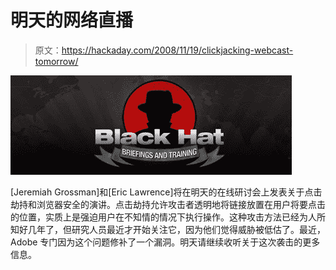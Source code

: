 # 明天的网络直播

> 原文：<https://hackaday.com/2008/11/19/clickjacking-webcast-tomorrow/>

![](img/4ecdacc26d8cc8327b41e65f81bd1128.png)

[Jeremiah Grossman]和[Eric Lawrence]将在明天的在线研讨会上发表关于点击劫持和浏览器安全的演讲。点击劫持允许攻击者透明地将链接放置在用户将要点击的位置，实质上是强迫用户在不知情的情况下执行操作。这种攻击方法已经为人所知好几年了，但研究人员最近才开始关注它，因为他们觉得威胁被低估了。最近，Adobe 专门因为这个问题修补了一个漏洞。明天请继续收听关于这次袭击的更多信息。